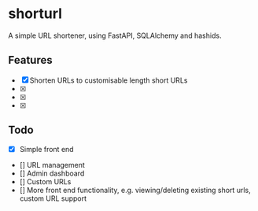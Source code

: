 # shorturl

A simple URL shortener, using FastAPI, SQLAlchemy and hashids.

## Features

- [x] Shorten URLs to customisable length short URLs
- [x]
- [x]
- [x]

## Todo

- [x] Simple front end
- [] URL management
- [] Admin dashboard
- [] Custom URLs
- [] More front end functionality, e.g. viewing/deleting existing short urls, custom URL support
